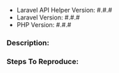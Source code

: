 - Laravel API Helper Version: #.#.#
- Laravel Version: #.#.#
- PHP Version: #.#.#

### Description:

### Steps To Reproduce:
